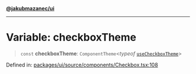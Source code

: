 [**@jakubmazanec/ui**](../README.md)

---

# Variable: checkboxTheme

> `const` **checkboxTheme**: `ComponentTheme`\<_typeof_
> [`useCheckboxTheme`](../functions/useCheckboxTheme.md)\>

Defined in:
[packages/ui/source/components/Checkbox.tsx:108](https://github.com/jakubmazanec/tools/blob/797379ce98752dc838b82c8398e04d90c58ce9e7/packages/ui/source/components/Checkbox.tsx#L108)
